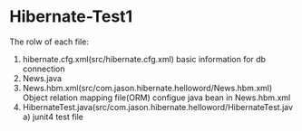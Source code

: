 # Hibernate-Test1  
The rolw of each file:     
1. hibernate.cfg.xml(src/hibernate.cfg.xml)
basic information for db connection   
2. News.java
3. News.hbm.xml(src/com.jason.hibernate.helloword/News.hbm.xml)
Object relation mapping file(ORM)
configue java bean in News.hbm.xml  
4. HibernateTest.java(src/com.jason.hibernate.helloword/HibernateTest.java)
junit4 test file
